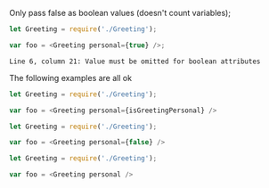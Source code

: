 Only pass false as boolean values (doesn't count variables);

```js
let Greeting = require('./Greeting');

var foo = <Greeting personal={true} />;
```
```output
Line 6, column 21: Value must be omitted for boolean attributes
```

The following examples are all ok

```js
let Greeting = require('./Greeting');

var foo = <Greeting personal={isGreetingPersonal} />
```

```js
let Greeting = require('./Greeting');

var foo = <Greeting personal={false} />
```

```js
let Greeting = require('./Greeting');

var foo = <Greeting personal />
```
